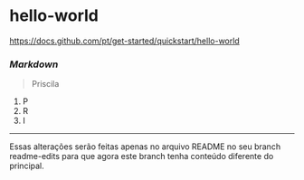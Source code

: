# hello-world
https://docs.github.com/pt/get-started/quickstart/hello-world
### ***Markdown*** 
> Priscila
1. P
2. R
3. I
---
Essas alterações serão feitas apenas no arquivo README no seu branch readme-edits para que agora este branch tenha conteúdo diferente do principal.
